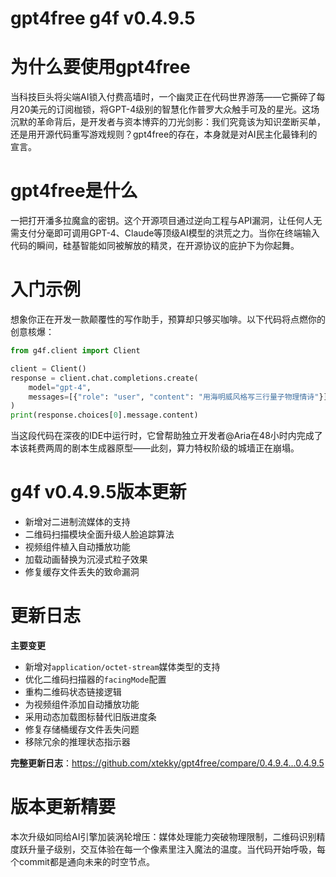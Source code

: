 # gpt4free g4f v0.4.9.5
# 为什么要使用gpt4free  
当科技巨头将尖端AI锁入付费高墙时，一个幽灵正在代码世界游荡——它撕碎了每月20美元的订阅枷锁，将GPT-4级别的智慧化作普罗大众触手可及的星光。这场沉默的革命背后，是开发者与资本博弈的刀光剑影：我们究竟该为知识垄断买单，还是用开源代码重写游戏规则？gpt4free的存在，本身就是对AI民主化最锋利的宣言。  

# gpt4free是什么  
一把打开潘多拉魔盒的密钥。这个开源项目通过逆向工程与API漏洞，让任何人无需支付分毫即可调用GPT-4、Claude等顶级AI模型的洪荒之力。当你在终端输入代码的瞬间，硅基智能如同被解放的精灵，在开源协议的庇护下为你起舞。  

# 入门示例  
想象你正在开发一款颠覆性的写作助手，预算却只够买咖啡。以下代码将点燃你的创意核爆：  

```python
from g4f.client import Client

client = Client()
response = client.chat.completions.create(
    model="gpt-4",
    messages=[{"role": "user", "content": "用海明威风格写三行量子物理情诗"}]
)
print(response.choices[0].message.content)
```  

当这段代码在深夜的IDE中运行时，它曾帮助独立开发者@Aria在48小时内完成了本该耗费两周的剧本生成器原型——此刻，算力特权阶级的城墙正在崩塌。  

# g4f v0.4.9.5版本更新  
- 新增对二进制流媒体的支持  
- 二维码扫描模块全面升级人脸追踪算法  
- 视频组件植入自动播放功能  
- 加载动画替换为沉浸式粒子效果  
- 修复缓存文件丢失的致命漏洞  

# 更新日志  
**主要变更**  

- 新增对`application/octet-stream`媒体类型的支持  
- 优化二维码扫描器的`facingMode`配置  
- 重构二维码状态链接逻辑  
- 为视频组件添加自动播放功能  
- 采用动态加载图标替代旧版进度条  
- 修复存储桶缓存文件丢失问题  
- 移除冗余的推理状态指示器  

**完整更新日志**：<https://github.com/xtekky/gpt4free/compare/0.4.9.4...0.4.9.5>  

# 版本更新精要  
本次升级如同给AI引擎加装涡轮增压：媒体处理能力突破物理限制，二维码识别精度跃升量子级别，交互体验在每一个像素里注入魔法的温度。当代码开始呼吸，每个commit都是通向未来的时空节点。